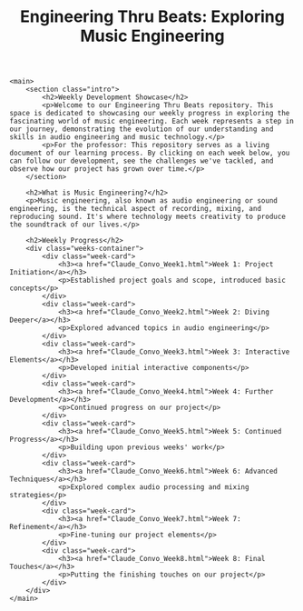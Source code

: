 <!DOCTYPE html>
<html lang="en">
<head>
    <meta charset="UTF-8">
    <meta name="viewport" content="width=device-width, initial-scale=1.0">
    <title>Engineering Thru Beats: Weekly Development Showcase</title>
</head>
<body>
    <header>
        <h1>Engineering Thru Beats: Exploring Music Engineering</h1>
    </header>

    <main>
        <section class="intro">
            <h2>Weekly Development Showcase</h2>
            <p>Welcome to our Engineering Thru Beats repository. This space is dedicated to showcasing our weekly progress in exploring the fascinating world of music engineering. Each week represents a step in our journey, demonstrating the evolution of our understanding and skills in audio engineering and music technology.</p>
            <p>For the professor: This repository serves as a living document of our learning process. By clicking on each week below, you can follow our development, see the challenges we've tackled, and observe how our project has grown over time.</p>
        </section>

        <h2>What is Music Engineering?</h2>
        <p>Music engineering, also known as audio engineering or sound engineering, is the technical aspect of recording, mixing, and reproducing sound. It's where technology meets creativity to produce the soundtrack of our lives.</p>

        <h2>Weekly Progress</h2>
        <div class="weeks-container">
            <div class="week-card">
                <h3><a href="Claude_Convo_Week1.html">Week 1: Project Initiation</a></h3>
                <p>Established project goals and scope, introduced basic concepts</p>
            </div>
            <div class="week-card">
                <h3><a href="Claude_Convo_Week2.html">Week 2: Diving Deeper</a></h3>
                <p>Explored advanced topics in audio engineering</p>
            </div>
            <div class="week-card">
                <h3><a href="Claude_Convo_Week3.html">Week 3: Interactive Elements</a></h3>
                <p>Developed initial interactive components</p>
            </div>
            <div class="week-card">
                <h3><a href="Claude_Convo_Week4.html">Week 4: Further Development</a></h3>
                <p>Continued progress on our project</p>
            </div>
            <div class="week-card">
                <h3><a href="Claude_Convo_Week5.html">Week 5: Continued Progress</a></h3>
                <p>Building upon previous weeks' work</p>
            </div>
            <div class="week-card">
                <h3><a href="Claude_Convo_Week6.html">Week 6: Advanced Techniques</a></h3>
                <p>Explored complex audio processing and mixing strategies</p>
            </div>
            <div class="week-card">
                <h3><a href="Claude_Convo_Week7.html">Week 7: Refinement</a></h3>
                <p>Fine-tuning our project elements</p>
            </div>
            <div class="week-card">
                <h3><a href="Claude_Convo_Week8.html">Week 8: Final Touches</a></h3>
                <p>Putting the finishing touches on our project</p>
            </div>
        </div>
    </main>
</body>
</html>
